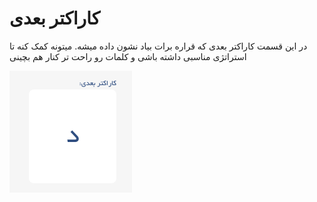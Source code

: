 # کاراکتر بعدی

در این قسمت کاراکتر بعدی که قراره برات بیاد نشون داده میشه. میتونه کمک کنه تا استراتژی مناسبی داشته باشی و کلمات رو راحت تر کنار هم بچینی

![کاراکتر بعدی](../../assets/images/enviroments/2-next-char.png)
